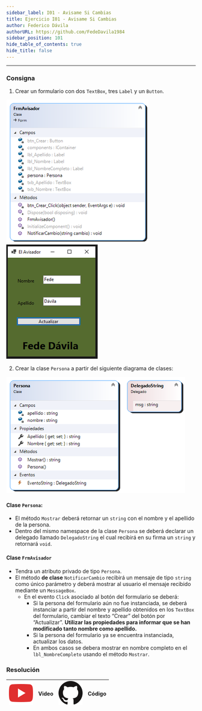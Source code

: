 ```yaml
---
sidebar_label: I01 - Avisame Si Cambias
title: Ejercicio I01 - Avisame Si Cambias
author: Federico Dávila
authorURL: https://github.com/FedeDavila1984
sidebar_position: 101
hide_table_of_contents: true
hide_title: false
---
```

---
### Consigna
1. Crear un formulario con dos `TextBox`, tres `Label` y un `Button`.

![digrama de clase formulario](/clases/20-Eventos/ejercicios/diagrama_formulario.png)
![Vista formulario](/clases/20-Eventos/ejercicios/imagen_formulario.png)

2. Crear la clase `Persona` a partir del siguiente diagrama de clases:

![digrama de clase persona](/clases/20-Eventos/ejercicios/diagrama_biblioteca.png)

#### Clase `Persona`:
* El método `Mostrar` deberá retornar un `string` con el nombre y el apellido de la persona.
* Dentro del mismo namespace de la clase `Persona` se deberá declarar un delegado llamado `DelegadoString` el cual recibirá en su firma un `string` y retornará `void`.

#### Clase `FrmAvisador`
* Tendra un atributo privado de tipo `Persona`.
* El método **de clase** `NotificarCambio` recibirá un mensaje de tipo `string` como único parámetro y deberá mostrar al usuario el mensaje recibido mediante un `MessageBox`.
    * En el evento `Click` asociado al botón del formulario se deberá:
        * Si la persona del formulario aún no fue instanciada, se deberá instanciar a partir del nombre y apellido obtenidos en los `TextBox` del formulario, cambiar el texto “Crear” del botón por “Actualizar”. **Utilizar las propiedades para informar que se han modificado tanto nombre como apellido.**
        * Si la persona del formulario ya se encuentra instanciada, actualizar los datos.
        * En ambos casos se debera mostrar en nombre completo en el `lbl_NombreCompleto` usando el método `Mostrar`.
 

 ### Resolución
| ![img](/base/youtube.svg) | Video | ![img](/base/github.svg) | Código |
| :-----------------------: | :---: | :----------------------: | :----: |


